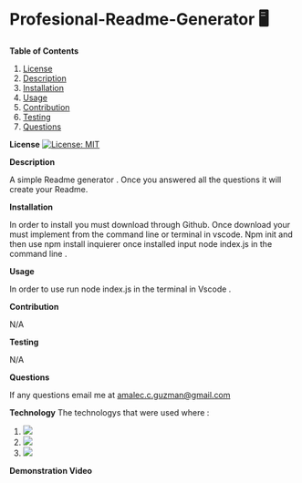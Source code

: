# Profesional-Readme-Generator :desktop_computer: 

**Table of Contents**
1. [License](#license)
2. [Description](#description)
3. [Installation](#installation) 
4. [Usage](#usage)  
5. [Contribution](#contribution)
6. [Testing](#testing) 
7. [Questions](#questions)  


**License** 
[![License: MIT](https://img.shields.io/badge/License-MIT-yellow.svg)](https://opensource.org/licenses/MIT)

**Description** 

A simple Readme generator . Once you answered all the questions it will create your Readme.  

**Installation** 

In order to install you must download through Github. Once download your must implement from the command line or terminal in vscode. Npm init and then use npm install inquierer once installed input node index.js in the command line . 

**Usage** 

In order to use run node index.js in the terminal in Vscode . 

**Contribution** 

N/A 

**Testing** 

N/A 

**Questions** 

If any questions email me at amalec.c.guzman@gmail.com 

**Technology** 
The technologys that were used where : 
1. [<img src="https://img.shields.io/badge/JavaScript-F7DF1E?style=for-the-badge&logo=javascript&logoColor=black">](<LINK>)
2. [<img src="https://img.shields.io/badge/Node.js-43853D?style=for-the-badge&logo=node.js&logoColor=white">](<LINK>)
3. [<img src="https://img.shields.io/badge/npm-inquirer-yellowgreen">](<LINK>)

**Demonstration Video** 















